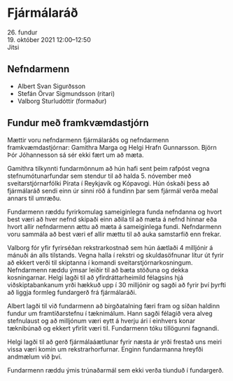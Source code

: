 # Fjármálaráð

26\. fundur  
19\. október 2021 12:00–12:50  
Jitsi

## Nefndarmenn

* Albert Svan Sigurðsson
* Stefán Örvar Sigmundsson (ritari)
* Valborg Sturludóttir (formaður)

## Fundur með framkvæmdastjórn

Mættir voru nefndarmenn fjármálaráðs og nefndarmenn framkvæmdastjórnar: Gamithra Marga og Helgi Hrafn Gunnarsson. Björn Þór Jóhannesson sá sér ekki fært um að mæta.

Gamithra tilkynnti fundarmönnum að hún hafi sent þeim rafpóst vegna stefnumótunarfundar sem stendur til að halda 5. nóvember með sveitarstjórnarfólki Pírata í Reykjavík og Kópavogi. Hún óskaði þess að fjármálaráð sendi einn úr sinni röð á fundinn þar sem fjármál verða meðal annars til umræðu.

Fundarmenn ræddu fyrirkomulag sameiginlegra funda nefndanna og hvort best væri að hver nefnd skipaði einn aðila til að mæta á nefnd hinnar eða hvort allir nefndarmenn ættu að mæta á sameiginlega fundi. Nefndarmenn voru sammála að best væri ef allir mættu til að auka samstarfið enn frekar.

Valborg fór yfir fyrirséðan rekstrarkostnað sem hún áætlaði 4 milljónir á mánuði án alls tilstands. Vegna halla í rekstri og skuldasöfnunar lítur út fyrir að ekkert verði til skiptanna í komandi sveitarstjórnarkosningum. Nefndarmenn ræddu ýmsar leiðir til að bæta stöðuna og dekka kosningarnar. Helgi lagði til að yfirdráttarheimild félagsins hjá viðskiptabankanum yrði hækkuð upp í 30 milljónir og sagði að fyrir því þyrfti að liggja formleg fundargerð frá fjármálaráði.

Albert lagði til við fundarmenn að birgðatalning færi fram og síðan haldinn fundur um framtíðarstefnu í tæknimálum. Hann sagði félagið vera alveg stefnulaust og að milljónum væri eytt á hverju ári í einhvers konar tæknibúnað og ekkert yfirlit væri til. Fundarmenn tóku tillögunni fagnandi.

Helgi lagði til að gerð fjármálaáætlunar fyrir næsta ár yrði frestað uns meiri vissa væri komin um rekstrarhorfurnar. Enginn fundarmanna hreyfði andmælum við því.

Fundarmenn ræddu ýmis trúnaðarmál sem ekki verða tíunduð í fundargerð.